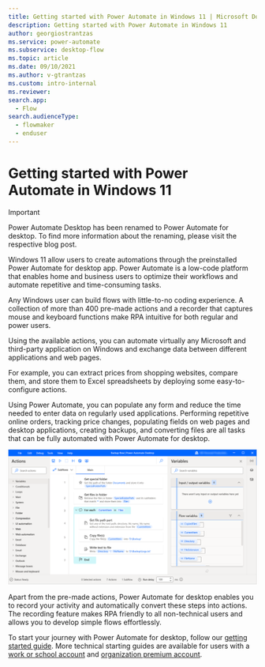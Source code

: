 ```yaml
---
title: Getting started with Power Automate in Windows 11 | Microsoft Docs
description: Getting started with Power Automate in Windows 11
author: georgiostrantzas
ms.service: power-automate
ms.subservice: desktop-flow
ms.topic: article 
ms.date: 09/10/2021
ms.author: v-gtrantzas
ms.custom: intro-internal
ms.reviewer:
search.app: 
  - Flow
search.audienceType: 
  - flowmaker
  - enduser
---
```


# Getting started with Power Automate in Windows 11

> [!IMPORTANT]
> Power Automate Desktop has been renamed to Power Automate for desktop. To find more information about the renaming, please visit the respective blog post. 

Windows 11 allow users to create automations through the preinstalled Power Automate for desktop app. Power Automate is a low-code platform that enables home and business users to optimize their workflows and automate repetitive and time-consuming tasks.

Any Windows user can build flows with little-to-no coding experience. A collection of more than 400 pre-made actions and a recorder that captures mouse and keyboard functions make RPA intuitive for both regular and power users.

Using the available actions, you can automate virtually any Microsoft and third-party application on Windows and exchange data between different applications and web pages.

For example, you can extract prices from shopping websites, compare them, and store them to Excel spreadsheets by deploying some easy-to-configure actions. 

Using Power Automate, you can populate any form and reduce the time needed to enter data on regularly used applications. Performing repetitive online orders, tracking price changes, populating fields on web pages and desktop applications, creating backups, and converting files are all tasks that can be fully automated with Power Automate for desktop.

![Screenshot of the open backup flow in the flow designer.](media\getting-started-windows-11\backup-flow.png)

Apart from the pre-made actions, Power Automate for desktop enables you to record your activity and automatically convert these steps into actions. The recording feature makes RPA friendly to all non-technical users and allows you to develop simple flows effortlessly.

To start your journey with Power Automate for desktop, follow our [getting started guide](getting-started-msa.md). More technical starting guides are available for users with a [work or school account](getting-started-freeorg.md) and [organization premium account](getting-started-org.md).


